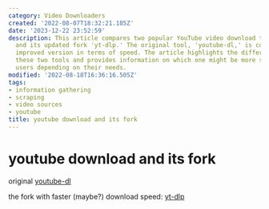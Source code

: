 ```yaml
---
category: Video Downloaders
created: '2022-08-07T18:32:21.185Z'
date: '2023-12-22 23:52:59'
description: This article compares two popular YouTube video download tools, 'youtube-dl'
  and its updated fork 'yt-dlp.' The original tool, 'youtube-dl,' is compared to its
  improved version in terms of speed. The article highlights the differences between
  these two tools and provides information on which one might be more suitable for
  users depending on their needs.
modified: '2022-08-18T16:36:16.505Z'
tags:
- information gathering
- scraping
- video sources
- youtube
title: youtube download and its fork
---
```


# youtube download and its fork

original [youtube-dl](https://github.com/ytdl-org/youtube-dl)

the fork with faster (maybe?) download speed: [yt-dlp](https://github.com/yt-dlp/yt-dlp)
